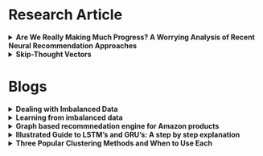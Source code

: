 # Research Article

<details><summary><strong>Are We Really Making Much Progress? A Worrying Analysis of Recent Neural Recommendation Approaches</strong></summary>
<p>

Which deep learning technique represents the state-of-the-art for top-n recommendation tasks? The researhcers reproduced 7 algorithms and found 6 of them could be consistently outperform comparably simple methods.


Submitted on: Sep 2019

Type: Research Paper (RecSys)

Reference: https://dl.acm.org/doi/pdf/10.1145/3298689.3347058

Tags: `recommendation system`, `RecSys`

</p>
</details>

<details><summary><strong>Skip-Thought Vectors</strong></summary>
<p>

Submitted on: 22 Jun 2015

Type: Research Paper

Article: https://arxiv.org/pdf/1506.06726.pdf

Reference: https://arxiv.org/abs/1506.06726

Tags: `language`, `recommendation system`

</p>
</details>

# Blogs

<details><summary><strong>Dealing with Imbalanced Data</strong></summary>
<p>

Used the Credit Card Fraud Detection Dataset which has only 0.17% of transactions being classified as fraudulent. For imbalanced data, 1. you would have a problem with getting a good accuracy. 2. you would have a performace issue.

To resolve your problems,
1. change the performance metric. 
(Try Using 1. confusion matrix. 2. precision. 3. recall. 4. F1 score. to get better insight.) 
2. change the algorithm. 
(Decision Trees, RF, etc) 
3. Resampling techniques (Oversample minority class. Undersample majority class.)
4. Generate synthetic samples. (SMOTE)

Wrote on: 3 Feb 2019

Type: Medium Article

Data: https://www.kaggle.com/mlg-ulb/creditcardfraud/home
Code: https://www.kaggle.com/tboyle10/methods-for-dealing-with-imbalanced-data

Reference: https://towardsdatascience.com/methods-for-dealing-with-imbalanced-data-5b761be45a18

Tags: `data`, `imbalanced data`

</p>
</details>

<details><summary><strong>Learning from imbalanced data</strong></summary>
<p>

Majority Class vs Minority Class


Wrote on: 15 Feb 2018

Type: Blog Article

Reference: https://www.jeremyjordan.me/imbalanced-data/
</p>
</details>


<details><summary><strong>Graph based recommnedation engine for Amazon products</strong></summary>
<p>

Wrote on: 4 Jan 2018

Type: Medium Article

Reference: https://towardsdatascience.com/graph-based-recommendation-engine-for-amazon-products-1a373e639263

Tags: `recommendation system`, `graph theory`

</p>
</details>

<details><summary><strong>Illustrated Guide to LSTM’s and GRU’s: A step by step explanation</strong></summary>
<p>

This is really good article. Well explaining LSTM and GRU. Great Visualizations! A YouTube video is available as well.

Wrote on: Sep 2018

Type: Medium Article

Reference: https://towardsdatascience.com/illustrated-guide-to-lstms-and-gru-s-a-step-by-step-explanation-44e9eb85bf21

Tags: `LSTM`, `GRU`, `Deep Learning`, `RNN`

</p>
</details>

<details><summary><strong>Three Popular Clustering Methods and When to Use Each</strong></summary>
<p>

Hierarchical Clustering. 

Density-Based Clustering.

K-Means Clustering.

Wrote on: 21 Sep 2018

Type: Medium Article

Reference: https://medium.com/predict/three-popular-clustering-methods-and-when-to-use-each-4227c80ba2b6

</p>
</details>
